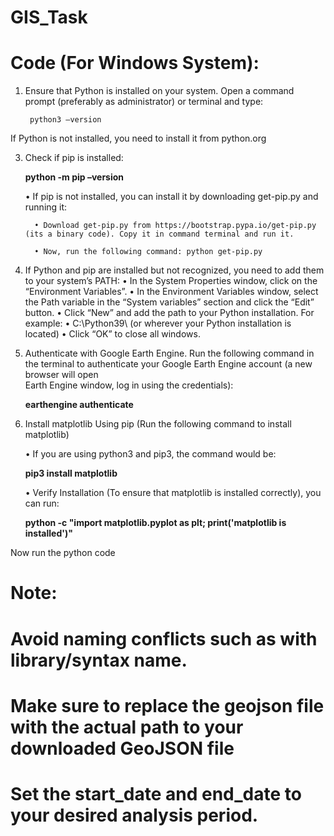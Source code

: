 # GIS_Task
# Code (For Windows System):

1.	Ensure that Python is installed on your system. Open a command prompt (preferably as administrator) or terminal and type:
   
         python3 –version
  	
  	
   If Python is not installed, you need to install it from python.org
  
3.	Check if pip is installed:
   
      **python -m pip –version**
  	
      •	If pip is not installed, you can install it by downloading get-pip.py and running it:
  	
          •	Download get-pip.py from https://bootstrap.pypa.io/get-pip.py (its a binary code). Copy it in command terminal and run it.
  	
          •	Now, run the following command: python get-pip.py
  	
4.	If Python and pip are installed but not recognized, you need to add them to your system’s PATH:
      •	In the System Properties window, click on the “Environment Variables”.
      •	In the Environment Variables window, select the Path variable in the “System variables” section and click the “Edit” button.
      •	Click “New” and add the path to your Python installation. For example:
      •	C:\Python39\ (or wherever your Python installation is located)
      •	Click “OK” to close all windows.
  	
5.	Authenticate with Google Earth Engine. Run the following command in the terminal to authenticate your Google Earth Engine account (a new browser will open     
   Earth Engine window, log in using the credentials):
  	
    **earthengine authenticate**

6.	Install matplotlib Using pip (Run the following command to install matplotlib)
   
    •	If you are using python3 and pip3, the command would be:
  	
    **pip3 install matplotlib**
  	
    •	Verify Installation (To ensure that matplotlib is installed correctly), you can run:
  	
    **python -c "import matplotlib.pyplot as plt; print('matplotlib is installed')"**

Now run the python code


# Note:

# Avoid naming conflicts such as with library/syntax name.
# Make sure to replace the geojson file with the actual path to your downloaded GeoJSON file
# Set the start_date and end_date to your desired analysis period. 

